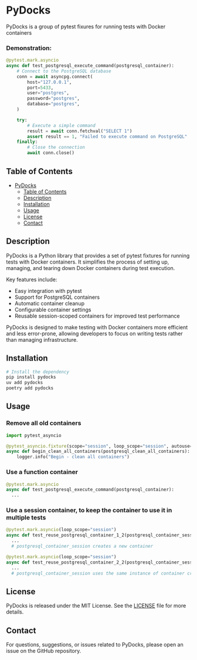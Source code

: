 # PyDocks

PyDocks is a group of pytest fixures for running tests with Docker containers

### Demonstration:

```python
@pytest.mark.asyncio
async def test_postgresql_execute_command(postgresql_container):
    # Connect to the PostgreSQL database
    conn = await asyncpg.connect(
        host="127.0.0.1",
        port=5433,
        user="postgres",
        password="postgres",
        database="postgres",
    )

    try:
        # Execute a simple command
        result = await conn.fetchval("SELECT 1")
        assert result == 1, "Failed to execute command on PostgreSQL"
    finally:
        # Close the connection
        await conn.close()

```

## Table of Contents

- [PyDocks](#PyDocks)
  - [Table of Contents](#table-of-contents)
  - [Description](#description)
  - [Installation](#installation)
  - [Usage](#usage)
  - [License](#license)
  - [Contact](#contact)

## Description

PyDocks is a Python library that provides a set of pytest fixtures for running tests with Docker containers. It simplifies the process of setting up, managing, and tearing down Docker containers during test execution.

Key features include:
- Easy integration with pytest
- Support for PostgreSQL containers
- Automatic container cleanup
- Configurable container settings
- Reusable session-scoped containers for improved test performance

PyDocks is designed to make testing with Docker containers more efficient and less error-prone, allowing developers to focus on writing tests rather than managing infrastructure.

## Installation

```bash
# Install the dependency
pip install pydocks
uv add pydocks
poetry add pydocks
```

## Usage

### Remove all old containers
```python
import pytest_asyncio

@pytest_asyncio.fixture(scope="session", loop_scope="session", autouse=True)
async def begin_clean_all_containers(postgresql_clean_all_containers):
    logger.info("Begin - clean all containers")
```

### Use a function container
```python
@pytest.mark.asyncio
async def test_postgresql_execute_command(postgresql_container):
  ...
```

### Use a session container, to keep the container to use it in multiple tests
```python
@pytest.mark.asyncio(loop_scope="session")
async def test_reuse_postgresql_container_1_2(postgresql_container_session):
  ...
  # postgresql_container_session creates a new container

@pytest.mark.asyncio(loop_scope="session")
async def test_reuse_postgresql_container_2_2(postgresql_container_session):
  ...
  # postgresql_container_session uses the same instance of container created in test_reuse_postgresql_container_1_2
```


## License

PyDocks is released under the MIT License. See the [LICENSE](LICENSE) file for more details.

## Contact

For questions, suggestions, or issues related to PyDocks, please open an issue on the GitHub repository.

